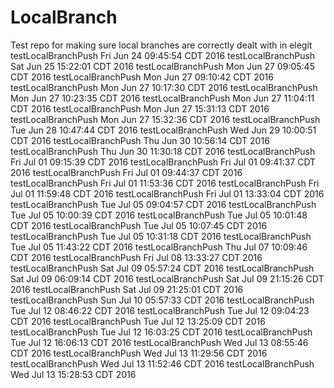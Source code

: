 # LocalBranch
Test repo for making sure local branches are correctly dealt with in elegit
testLocalBranchPush Fri Jun 24 09:45:54 CDT 2016
testLocalBranchPush Sat Jun 25 15:22:01 CDT 2016
testLocalBranchPush Mon Jun 27 09:05:45 CDT 2016
testLocalBranchPush Mon Jun 27 09:10:42 CDT 2016
testLocalBranchPush Mon Jun 27 10:17:30 CDT 2016
testLocalBranchPush Mon Jun 27 10:23:35 CDT 2016
testLocalBranchPush Mon Jun 27 11:04:11 CDT 2016
testLocalBranchPush Mon Jun 27 15:31:13 CDT 2016
testLocalBranchPush Mon Jun 27 15:32:36 CDT 2016
testLocalBranchPush Tue Jun 28 10:47:44 CDT 2016
testLocalBranchPush Wed Jun 29 10:00:51 CDT 2016
testLocalBranchPush Thu Jun 30 10:56:14 CDT 2016
testLocalBranchPush Thu Jun 30 11:30:18 CDT 2016
testLocalBranchPush Fri Jul 01 09:15:39 CDT 2016
testLocalBranchPush Fri Jul 01 09:41:37 CDT 2016
testLocalBranchPush Fri Jul 01 09:44:37 CDT 2016
testLocalBranchPush Fri Jul 01 11:53:36 CDT 2016
testLocalBranchPush Fri Jul 01 11:59:48 CDT 2016
testLocalBranchPush Fri Jul 01 13:33:04 CDT 2016
testLocalBranchPush Tue Jul 05 09:04:57 CDT 2016
testLocalBranchPush Tue Jul 05 10:00:39 CDT 2016
testLocalBranchPush Tue Jul 05 10:01:48 CDT 2016
testLocalBranchPush Tue Jul 05 10:07:45 CDT 2016
testLocalBranchPush Tue Jul 05 10:31:18 CDT 2016
testLocalBranchPush Tue Jul 05 11:43:22 CDT 2016
testLocalBranchPush Thu Jul 07 10:09:46 CDT 2016
testLocalBranchPush Fri Jul 08 13:33:27 CDT 2016
testLocalBranchPush Sat Jul 09 05:57:24 CDT 2016
testLocalBranchPush Sat Jul 09 06:09:14 CDT 2016
testLocalBranchPush Sat Jul 09 21:15:26 CDT 2016
testLocalBranchPush Sat Jul 09 21:25:01 CDT 2016
testLocalBranchPush Sun Jul 10 05:57:33 CDT 2016
testLocalBranchPush Tue Jul 12 08:46:22 CDT 2016
testLocalBranchPush Tue Jul 12 09:04:23 CDT 2016
testLocalBranchPush Tue Jul 12 13:25:09 CDT 2016
testLocalBranchPush Tue Jul 12 16:03:25 CDT 2016
testLocalBranchPush Tue Jul 12 16:06:13 CDT 2016
testLocalBranchPush Wed Jul 13 08:55:46 CDT 2016
testLocalBranchPush Wed Jul 13 11:29:56 CDT 2016
testLocalBranchPush Wed Jul 13 11:52:46 CDT 2016
testLocalBranchPush Wed Jul 13 15:28:53 CDT 2016
